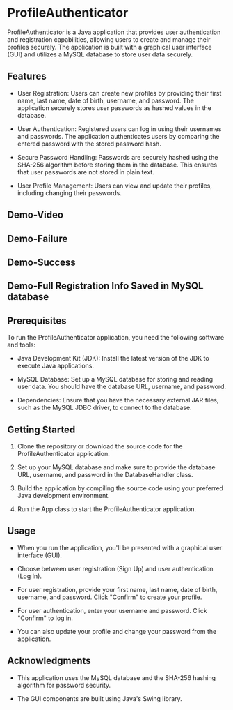 # ProfileAuthenticator
ProfileAuthenticator is a Java application that provides user authentication and registration capabilities, allowing users to create and manage their profiles securely. The application is built with a graphical user interface (GUI) and utilizes a MySQL database to store user data securely.

## Features

- User Registration: Users can create new profiles by providing their first name, last name, date of birth, username, and password. The application securely stores user passwords as hashed values in the database.

- User Authentication: Registered users can log in using their usernames and passwords. The application authenticates users by comparing the entered password with the stored password hash.

- Secure Password Handling: Passwords are securely hashed using the SHA-256 algorithm before storing them in the database. This ensures that user passwords are not stored in plain text.

- User Profile Management: Users can view and update their profiles, including changing their passwords.

## Demo-Video



## Demo-Failure


## Demo-Success

## Demo-Full Registration Info Saved in MySQL database

## Prerequisites

To run the ProfileAuthenticator application, you need the following software and tools:

- Java Development Kit (JDK): Install the latest version of the JDK to execute Java applications.

- MySQL Database: Set up a MySQL database for storing and reading user data. You should have the database URL, username, and password.

- Dependencies: Ensure that you have the necessary external JAR files, such as the MySQL JDBC driver, to connect to the database.

## Getting Started

1. Clone the repository or download the source code for the ProfileAuthenticator application.

2. Set up your MySQL database and make sure to provide the database URL, username, and password in the DatabaseHandler class.

3. Build the application by compiling the source code using your preferred Java development environment.

4. Run the App class to start the ProfileAuthenticator application.

## Usage

- When you run the application, you'll be presented with a graphical user interface (GUI).

- Choose between user registration (Sign Up) and user authentication (Log In).

- For user registration, provide your first name, last name, date of birth, username, and password. Click "Confirm" to create your profile.

- For user authentication, enter your username and password. Click "Confirm" to log in.

- You can also update your profile and change your password from the application.

## Acknowledgments

- This application uses the MySQL database and the SHA-256 hashing algorithm for password security.

- The GUI components are built using Java's Swing library.
